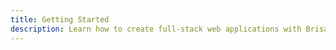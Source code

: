 ```yaml
---
title: Getting Started
description: Learn how to create full-stack web applications with Brisa.
---
```

